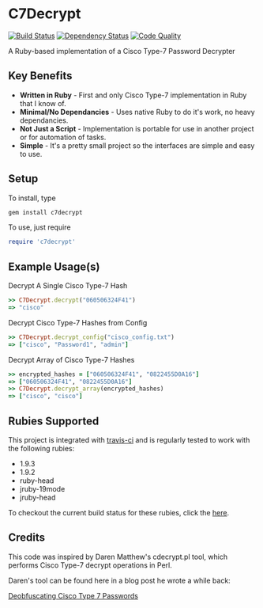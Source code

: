 # C7Decrypt

[![Build Status](https://secure.travis-ci.org/claudijd/c7decrypt.png)](http://travis-ci.org/claudijd/c7decrypt)
[![Dependency Status](https://gemnasium.com/claudijd/c7decrypt.png)](https://gemnasium.com/claudijd/c7decrypt)
[![Code Quality](https://codeclimate.com/badge.png)](https://codeclimate.com/github/claudijd/c7decrypt)

A Ruby-based implementation of a Cisco Type-7 Password Decrypter

## Key Benefits

- **Written in Ruby** - First and only Cisco Type-7 implementation in Ruby that I know of.
- **Minimal/No Dependancies** - Uses native Ruby to do it's work, no heavy dependancies.
- **Not Just a Script** - Implementation is portable for use in another project or for automation of tasks.
- **Simple** - It's a pretty small project so the interfaces are simple and easy to use.

## Setup

To install, type

```bash
gem install c7decrypt
```

To use, just require

```ruby
require 'c7decrypt'
```

## Example Usage(s)

Decrypt A Single Cisco Type-7 Hash

```ruby
>> C7Decrypt.decrypt("060506324F41")
=> "cisco"
```

Decrypt Cisco Type-7 Hashes from Config
```ruby
>> C7Decrypt.decrypt_config("cisco_config.txt")
=> ["cisco", "Password1", "admin"]
```

Decrypt Array of Cisco Type-7 Hashes
```ruby
>> encrypted_hashes = ["060506324F41", "0822455D0A16"]
=> ["060506324F41", "0822455D0A16"]
>> C7Decrypt.decrypt_array(encrypted_hashes)
=> ["cisco", "cisco"]
```

## Rubies Supported

This project is integrated with [travis-ci](http://about.travis-ci.org/) and is regularly tested to work with the following rubies:

* 1.9.3
* 1.9.2
* ruby-head
* jruby-19mode
* jruby-head

To checkout the current build status for these rubies, click the [here](https://travis-ci.org/#!/claudijd/c7decrypt).

## Credits

This code was inspired by Daren Matthew's cdecrypt.pl tool, which performs Cisco Type-7 decrypt operations in Perl.

Daren's tool can be found here in a blog post he wrote a while back:

[Deobfuscating Cisco Type 7 Passwords](http://mccltd.net/blog/?p=1034)
